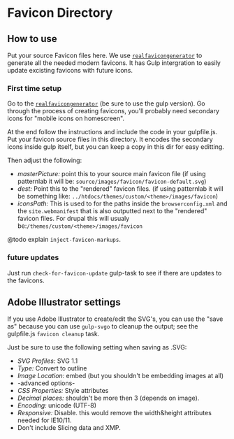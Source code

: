 # Favicon Directory
## How to use
Put your source Favicon files here. We use
[`realfavicongenerator`](https://realfavicongenerator.net/favicon/gulp) to
generate all the needed modern favicons. It has Gulp intergration to easily
update excisting favicons with future icons.

### First time setup
Go to the
[`realfavicongenerator`](https://realfavicongenerator.net/favicon/gulp)
(be sure to use the gulp version). Go through the process of creating favicons,
you'll probably need secondary icons for "mobile icons on homescreen".

At the end follow the instructions and include the code in your gulpfile.js.
Put your favicon source files in this directory.
It encodes the secondary icons inside gulp itself, but you can keep a copy in
this dir for easy editting.

Then adjust the following:
* *masterPicture:* point this to your source main favicon file
(if using patternlab it will be: `source/images/favicon/favicon-default.svg`)
* *dest:* Point this to the "rendered" favicon files. (if using patternlab
it will be something like: `../htdocs/themes/custom/<theme>/images/favicon`)
* *iconsPath:* This is used to for the paths inside the `browserconfig.xml` and
the `site.webmanifest` that is also outputted next to the "rendered" favicon
files. For drupal this will usualy be:`/themes/custom/<theme>/images/favicon`

@todo explain `inject-favicon-markups`.

### future updates
Just run `check-for-favicon-update` gulp-task to see if there are updates to
the favicons.


## Adobe Illustrator settings
If you use Adobe Illustrator to create/edit the SVG's, you can use the "save as"
because you can use `gulp-svgo` to cleanup the output; see the gulpfile.js
`favicon cleanup` task.

Just be sure to use the following setting when saving as .SVG:
* *SVG Profiles:* SVG 1.1
* *Type:* Convert to outline
* *Image Location:* embed (but you shouldn't be embedding images at all)
* -advanced options-
* *CSS Properties:* Style attributes
* *Decimal places:* shouldn't be more then 3 (depends on image).
* *Encoding:* unicode (UTF-8)
* *Responsive:* Disable. this would remove the width&height attributes needed
for IE10/11.
* Don't include Slicing data and XMP.
